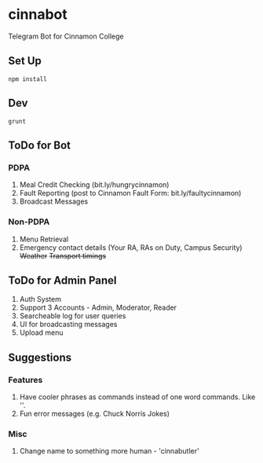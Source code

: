 # cinnabot
Telegram Bot for Cinnamon College

## Set Up

`npm install`

## Dev

`grunt`

## ToDo for Bot

### PDPA
1. Meal Credit Checking (bit.ly/hungrycinnamon)
2. Fault Reporting (post to Cinnamon Fault Form: bit.ly/faultycinnamon)
3. Broadcast Messages

### Non-PDPA

1. Menu Retrieval
2. Emergency contact details (Your RA, RAs on Duty, Campus Security)
~~Weather~~
~~Transport timings~~


## ToDo for Admin Panel

1. Auth System
2. Support 3 Accounts - Admin, Moderator, Reader
3. Searcheable log for user queries
4. UI for broadcasting messages
5. Upload menu

## Suggestions

### Features

1. Have cooler phrases as commands instead of one word commands. Like ''.
2. Fun error messages (e.g. Chuck Norris Jokes)

### Misc

1. Change name to something more human - 'cinnabutler'

